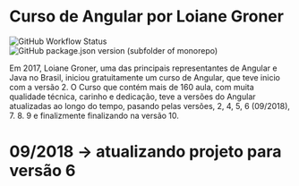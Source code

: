 ﻿# Curso de Angular por Loiane Groner

![GitHub Workflow Status](https://github.com/FabianaTavares/loiane.curso.angular24e5/workflows/Gerador%20de%20CHANGELOG/badge.svg)
![GitHub package.json version (subfolder of monorepo)](https://img.shields.io/github/package-json/v/FabianaTavares/loiane.curso.angular24e5?color=blue)

Em 2017, Loiane Groner, uma das principais representantes de Angular e Java no Brasil, iniciou gratuitamente um curso de Angular, que teve inicio com a versão 2. O Curso que contém mais de 160 aula, com muita qualidade técnica, carinho e dedicação, teve a versões do Angular atualizadas ao longo do tempo, pasando pelas versões, 2, 4, 5, 6 (09/2018), 7. 8. 9 e finalizmente finalizando na versão 10.
# 09/2018 -> atualizando projeto para versão 6
